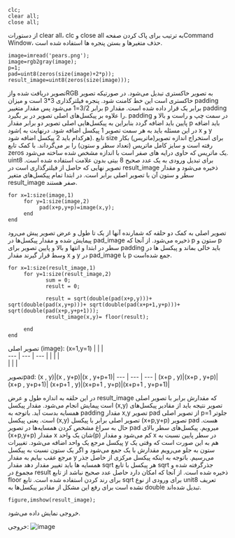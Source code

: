 ```
clc;
clear all;
close all;
```
از دستورات clear all، clc و close all  به ترتیب برای پاک کردن صفحهCommand Window، حذف متغیرها و بستن پنجره ها استفاده شده است.
```
image=imread('pears.png'); 
image=rgb2gray(image); 
p=1;
pad=uint8(zeros(size(image)+2*p));  
result_image=uint8(zeros(size(image)));  
```
تصویر دریافت شده وازRGB به تصویر خاکستری تبدیل می‌شود. در صورتیکه تصویر خاکستری است این خط کامنت شود. پنجره فیلترگذاری 3*3 است و میزان padding برابر 3/2=1 می‌شود پس مقدار متغییر p برابر یک قرار داده شده است. مقدار padding را علاوه بر پیکسل‌های اصلی تصویر در بر بگیرد. padding  در سمت چپ و راست و بالا و پایین باید اضافه گردد بنابراین به پیکسل‌هایی اصلی تصویر دو برابر مقدار p باید اضافه شود( در این مسئله باید به هر سمت تصویر 1 پیکسل اضافه شود. درنهایت به x و y  هرکدام باید 2 پیکسل اضافه شود). تابع size برای استخراج اندازه تصویر(ماتریس) بکار رفته است و سایز کامل ماتریس (تعداد سطر و ستون) را بر می‌گرداند. با کمک تابع zeros یک ماتریس که حاوی درایه های صفر است با اندازه مشخص شده ساخته می‌شود. uint8 برای تبدیل ورودی به یک عدد صحیح 8 بیتی بدون علامت استفاده شده است. تصویر نهایی که حاصل از فیلترگذاری است در result_image ذخیره می‌شود و مقدار سطر و ستون آن با تصویر اصلی برابر است. در ابتدا تمام پیکسل‌های متغیر result_image صفر هستند.
```
for x=1:size(image,1)
     for y=1:size(image,2)
          pad(x+p,y+p)=image(x,y); 
     end
end
```
تصویر اصلی به کمک دو حلقه که شمارنده آنها از یک تا طول و عرض تصویر پیش می‌رود پیمایش شده و مقدار پیکسل‌ها در pad_image ذخیره می‌شود. از آنجا که p ستون و p سطر در ابتدا و انتها و بالا و پایین تصویر برای padding  باید خالی بماند و پیکسل ها در وسط  قرار گیرند مقدار x و y در pad_image با p جمع شده‌است.  
```
for x=1:size(result_image,1)
     for y=1:size(result_image,2)
            sum = 0;
            result = 0;
            
            result = sqrt(double(pad(x+p,y)))+ sqrt(double(pad(x,y+p)))+ sqrt(double(pad(x+p+1,y+p)))+ sqrt(double(pad(x+p,y+p+1)));
            result_image(x,y)= floor(result);
                       
     end
end
```

تصویر اصلی (image): 
(x=1,y=1) |   |   |  
--- | --- | --- |
  |   |   |   
  |   |   |
  
 تصویرpad:
(x , y)|(x , y+p)|(x , y+p+1)|
--- | --- | --- |
(x+p , y)|(x+p , y+p)|(x+p , y+p+1)| 
(x+p+1 , y)|(x+p+1 , y+p)|(x+p+1 , y+p+1)|

در این حلقه به اندازه طول و عرض result_image که مقدارش برابر با تصویر اصلی است پیمایش انجام می‌شود. مقدار پیکسل (x,y) تصویر نتیجه باید از مقادیر پیکسل‌های همسایه بدست آید. باتوجه به padding مقدار x,y تصویر pad از تصویر اصلی p=1 جلوتر است. یعنی پیکسل (x,y) تصویر اصلی برابر با پیکسل (x+p,y+p) تصویر pad هست. حال به سراغ مشخص کردن همسایه‌ها در تصویر pad میرویم. پیکسل‌های سطر بالای (x+p,y+p) مقدار x شان یک واحد(p) کم می‌شود و مقدار x در سطر پایین نسبت به پیکسل مرجع یک واحد اضافه می‌شود. تغییرات y هم به این صورت است که وقتی یک ستون به جلو می‌رویم مقدارش با یک جمع می‌شود و اگر یک ستون نسبت به پیکسل مرجع عقب بیایم به مقدار y می‌رسیم. 
باتوجه به اینکه پیکسل مرکزی از حاصل جذر همسایه ها باید تغییر مقدار دهد مقدار sqrt هر پیکسل با تابع sqrt جذرگرفته شده و مجموع در result ذخیره شده است. از آنجا که امکان دارد حاصل عدد صحیح نباشد از تابع floor برای رند کردن استفاده شده است. تابع sqrt برای ورودی از نوع unit8 تعریف نشده است برای رفع این مشکل از مقادیر پیکسل‌ها به double تبدیل شده‌اند. 
```
figure,imshow(result_image);
```
خروجی نمایش داده می‌شود.

خروجی:
 ![image](https://github.com/semnan-university-ai/image-processing-class-002/blob/main/exercises/fvatani/6/tamrin6.png)














